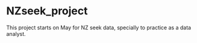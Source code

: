 # NZseek_project

This project starts on May for NZ seek data, specially to practice as a data analyst.
